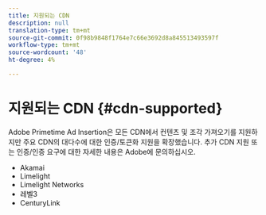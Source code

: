 ```yaml
---
title: 지원되는 CDN
description: null
translation-type: tm+mt
source-git-commit: 0f98b9848f1764e7c66e3692d8a845513493597f
workflow-type: tm+mt
source-wordcount: '48'
ht-degree: 4%

---
```



# 지원되는 CDN {#cdn-supported}

Adobe Primetime Ad Insertion은 모든 CDN에서 컨텐츠 및 조각 가져오기를 지원하지만 주요 CDN의 대다수에 대한 인증/토큰화 지원을 확장했습니다.  추가 CDN 지원 또는 인증/인증 요구에 대한 자세한 내용은 Adobe에 문의하십시오.

* Akamai
* Limelight
* Limelight Networks
* 레벨3
* CenturyLink
